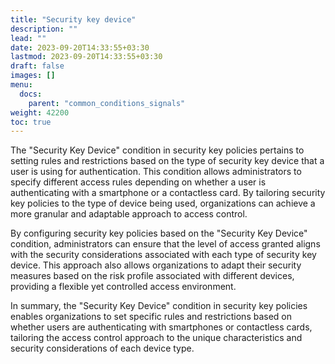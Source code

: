 ```yaml
---
title: "Security key device"
description: ""
lead: ""
date: 2023-09-20T14:33:55+03:30
lastmod: 2023-09-20T14:33:55+03:30
draft: false
images: []
menu:
  docs:
    parent: "common_conditions_signals"
weight: 42200
toc: true
---
```


The "Security Key Device" condition in security key policies pertains to setting rules and restrictions based on the type of security key device that a user is using for authentication. This condition allows administrators to specify different access rules depending on whether a user is authenticating with a smartphone or a contactless card. By tailoring security key policies to the type of device being used, organizations can achieve a more granular and adaptable approach to access control.

By configuring security key policies based on the "Security Key Device" condition, administrators can ensure that the level of access granted aligns with the security considerations associated with each type of security key device. This approach also allows organizations to adapt their security measures based on the risk profile associated with different devices, providing a flexible yet controlled access environment.

In summary, the "Security Key Device" condition in security key policies enables organizations to set specific rules and restrictions based on whether users are authenticating with smartphones or contactless cards, tailoring the access control approach to the unique characteristics and security considerations of each device type.
